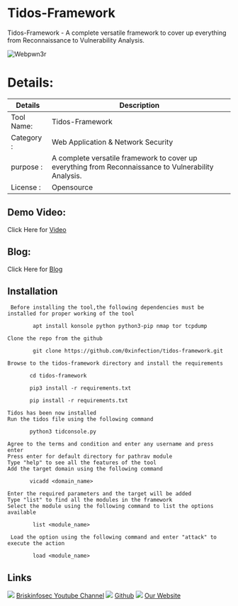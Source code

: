 Tidos-Framework 
============
Tidos-Framework - A complete versatile framework to cover up everything from Reconnaissance to Vulnerability Analysis.

![Webpwn3r](https://www.briskinfosec.com//assets/tooloftheday/131.jpg)

Details:
============
|  Details | Description   |
| ------------ | ------------ |
|Tool Name:| Tidos-Framework |
|Category :| Web Application & Network Security|
|purpose  :| A complete versatile framework to cover up everything from Reconnaissance to Vulnerability Analysis. |
|License :| Opensource

Demo Video:
-----------------
Click Here for [Video](https://youtu.be/hTwQ0mkSZz8"Video")

Blog: 
--------------
Click Here for [Blog](https://www.briskinfosec.com/tooloftheday/toolofthedaydetail/The-TIDoS-Framework:-The-Offensive-Web-Application-Penetration-Testing-Framework. "Blog")

Installation
----------------
     Before installing the tool,the following dependencies must be installed for proper working of the tool

            apt install konsole python python3-pip nmap tor tcpdump

    Clone the repo from the github

            git clone https://github.com/0xinfection/tidos-framework.git

    Browse to the tidos-framework directory and install the requirements

           cd tidos-framework

           pip3 install -r requirements.txt

           pip install -r requirements.txt

    Tidos has been now installed
    Run the tidos file using the following command

           python3 tidconsole.py

    Agree to the terms and condition and enter any username and press enter
    Press enter for default directory for pathrav module
    Type "help" to see all the features of the tool
    Add the target domain using the following command

           vicadd <domain_name>

    Enter the required parameters and the target will be added
    Type "list" to find all the modules in the framework
    Select the module using the following command to list the options available

            list <module_name>

     Load the option using the following command and enter "attack" to execute the action

            load <module_name>

  
     
Links
----------------
![ ](https://img.icons8.com/color/15/000000/youtube-play.png) [Briskinfosec Youtube Channel](https://www.youtube.com/channel/UCcPmqqYETcO_7-6p_uUsF1w "Briskinfosec Youtube Channel")
 ![ ](https://img.icons8.com/glyph-neue/15/000000/github.png) [Github](https://github.com/briskinfosec "Github") 
![ ](https://img.icons8.com/ios/15/000000/internet--v2.png) [Our Website](https://www.briskinfosec.com/ "Our Website")
